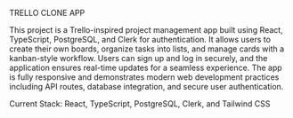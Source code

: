 TRELLO CLONE APP

This project is a Trello-inspired project management app built using React, TypeScript, PostgreSQL, and Clerk for authentication. It allows users to create their own boards, organize tasks into lists, and manage cards with a kanban-style workflow. Users can sign up and log in securely, and the application ensures real-time updates for a seamless experience. The app is fully responsive and demonstrates modern web development practices including API routes, database integration, and secure user authentication.

Current Stack: React, TypeScript, PostgreSQL, Clerk, and Tailwind CSS
